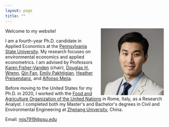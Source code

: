 ```yaml
---
layout: page
title: ""
---
```


<img src="profile.jpg" alt="Profile Picture" style="float: right; margin-left: 20px; width: 200px;"/>

Welcome to my website!

I am a fourth-year Ph.D. candidate in Applied Economics at the [Pennsylvania State University](https://www.psu.edu/). My research focuses on environmental economics and applied econometrics. I am advised by Professors [Karen Fisher-Vanden](https://aese.psu.edu/directory/kaf26) (chair), [Douglas H. Wrenn](https://aese.psu.edu/directory/dhw121), [Qin Fan](https://craig.fresnostate.edu/about/directory/econ/fan-qin.html), [Emily Pakhtigian](https://publicpolicy.psu.edu/faculty-and-research/people/emily-pakhtigian/), [Heather Preisendanz](https://abe.psu.edu/directory/heg12), and [Alfonso Mejia](https://www.cee.psu.edu/department/directory-detail-g.aspx?q=aim127).

Before moving to the United States for my Ph.D. in 2020, I worked with the [Food and Agriculture Organization of the United Nations](https://www.fao.org/home/en) in Rome, Italy, as a Research Analyst. I completed both my Master's and Bachelor's degrees in Civil and Environmental Engineering at [Zhejiang University](https://www.zju.edu.cn/english/), China.

Email: mjs7919@psu.edu
